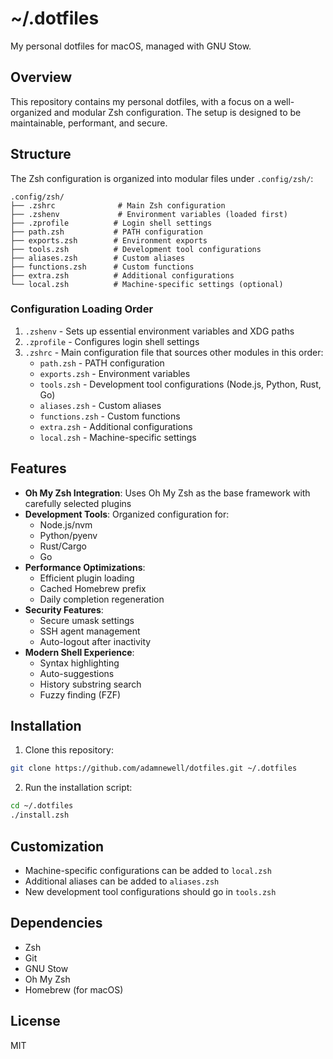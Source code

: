 # ~/.dotfiles

My personal dotfiles for macOS, managed with GNU Stow.

## Overview

This repository contains my personal dotfiles, with a focus on a well-organized and modular Zsh configuration. The setup is designed to be maintainable, performant, and secure.

## Structure

The Zsh configuration is organized into modular files under `.config/zsh/`:

```
.config/zsh/
├── .zshrc              # Main Zsh configuration
├── .zshenv             # Environment variables (loaded first)
├── .zprofile          # Login shell settings
├── path.zsh           # PATH configuration
├── exports.zsh        # Environment exports
├── tools.zsh          # Development tool configurations
├── aliases.zsh        # Custom aliases
├── functions.zsh      # Custom functions
├── extra.zsh          # Additional configurations
└── local.zsh          # Machine-specific settings (optional)
```

### Configuration Loading Order

1. `.zshenv` - Sets up essential environment variables and XDG paths
2. `.zprofile` - Configures login shell settings
3. `.zshrc` - Main configuration file that sources other modules in this order:
   - `path.zsh` - PATH configuration
   - `exports.zsh` - Environment variables
   - `tools.zsh` - Development tool configurations (Node.js, Python, Rust, Go)
   - `aliases.zsh` - Custom aliases
   - `functions.zsh` - Custom functions
   - `extra.zsh` - Additional configurations
   - `local.zsh` - Machine-specific settings

## Features

- **Oh My Zsh Integration**: Uses Oh My Zsh as the base framework with carefully selected plugins
- **Development Tools**: Organized configuration for:
  - Node.js/nvm
  - Python/pyenv
  - Rust/Cargo
  - Go
- **Performance Optimizations**:
  - Efficient plugin loading
  - Cached Homebrew prefix
  - Daily completion regeneration
- **Security Features**:
  - Secure umask settings
  - SSH agent management
  - Auto-logout after inactivity
- **Modern Shell Experience**:
  - Syntax highlighting
  - Auto-suggestions
  - History substring search
  - Fuzzy finding (FZF)

## Installation

1. Clone this repository:
```bash
git clone https://github.com/adamnewell/dotfiles.git ~/.dotfiles
```

2. Run the installation script:
```bash
cd ~/.dotfiles
./install.zsh
```

## Customization

- Machine-specific configurations can be added to `local.zsh`
- Additional aliases can be added to `aliases.zsh`
- New development tool configurations should go in `tools.zsh`

## Dependencies

- Zsh
- Git
- GNU Stow
- Oh My Zsh
- Homebrew (for macOS)

## License

MIT
